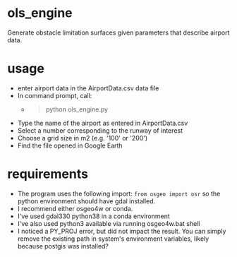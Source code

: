 # ols_engine
Generate obstacle limitation surfaces given parameters that describe airport data.

# usage
- enter airport data in the AirportData.csv data file
- In command prompt, call:
    - > python ols_engine.py
- Type the name of the airport as entered in AirportData.csv
- Select a number corresponding to the runway of interest
- Choose a grid size in m2 (e.g. '100' or '200')
- Find the file opened in Google Earth

# requirements
- The program uses the following import:
`from osgeo import osr`
so the python environment should have gdal installed.
- I recommend either osgeo4w or conda.
- I've used gdal330 python38 in a conda environment
- I've also used python3 available via running osgeo4w.bat shell
- I noticed a PY_PROJ error, but did not impact the result. You can simply remove the existing path in system's environment variables, likely because postgis was installed?


